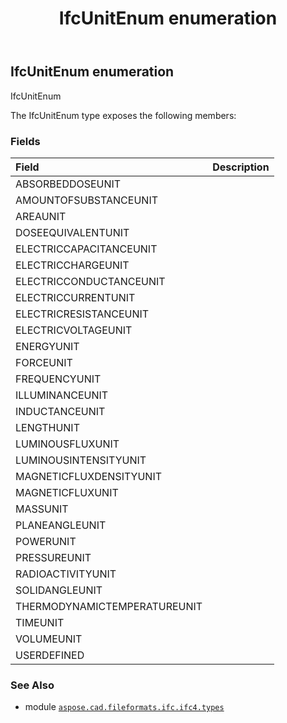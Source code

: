 ﻿---
title: IfcUnitEnum enumeration
second_title: Aspose.CAD for Python via .NET API References
description: 
type: docs
weight: 3820
url: /python-net/aspose.cad.fileformats.ifc.ifc4.types/ifcunitenum/
is_root: false
---

## IfcUnitEnum enumeration

IfcUnitEnum



The IfcUnitEnum type exposes the following members:

### Fields
| Field | Description |
| :- | :- |
| ABSORBEDDOSEUNIT |  |
| AMOUNTOFSUBSTANCEUNIT |  |
| AREAUNIT |  |
| DOSEEQUIVALENTUNIT |  |
| ELECTRICCAPACITANCEUNIT |  |
| ELECTRICCHARGEUNIT |  |
| ELECTRICCONDUCTANCEUNIT |  |
| ELECTRICCURRENTUNIT |  |
| ELECTRICRESISTANCEUNIT |  |
| ELECTRICVOLTAGEUNIT |  |
| ENERGYUNIT |  |
| FORCEUNIT |  |
| FREQUENCYUNIT |  |
| ILLUMINANCEUNIT |  |
| INDUCTANCEUNIT |  |
| LENGTHUNIT |  |
| LUMINOUSFLUXUNIT |  |
| LUMINOUSINTENSITYUNIT |  |
| MAGNETICFLUXDENSITYUNIT |  |
| MAGNETICFLUXUNIT |  |
| MASSUNIT |  |
| PLANEANGLEUNIT |  |
| POWERUNIT |  |
| PRESSUREUNIT |  |
| RADIOACTIVITYUNIT |  |
| SOLIDANGLEUNIT |  |
| THERMODYNAMICTEMPERATUREUNIT |  |
| TIMEUNIT |  |
| VOLUMEUNIT |  |
| USERDEFINED |  |



### See Also
* module [`aspose.cad.fileformats.ifc.ifc4.types`](..)
